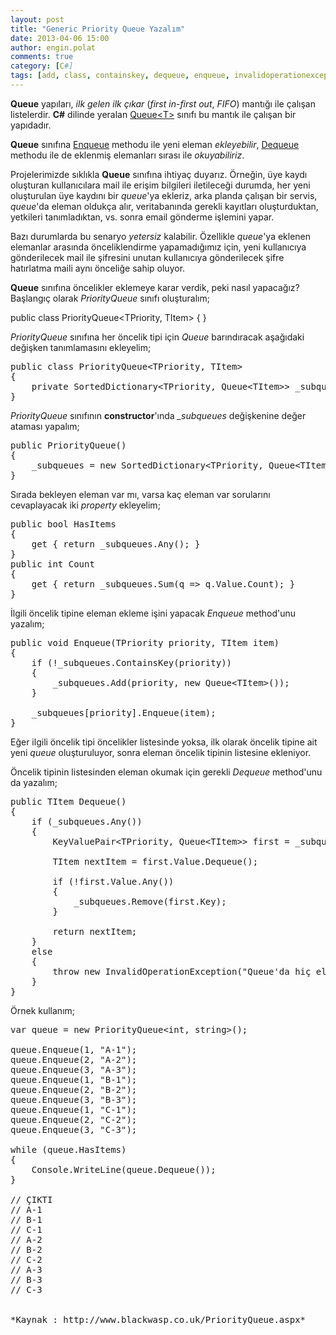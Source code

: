 ```yaml
---
layout: post
title: "Generic Priority Queue Yazalım"
date: 2013-04-06 15:00
author: engin.polat
comments: true
category: [C#]
tags: [add, class, containskey, dequeue, enqueue, invalidoperationexception, keyvaluepair, method, priority, private, property, public, queue, remove, sorteddictionary, sum, throw]
---
```

**Queue** yapıları, *ilk gelen ilk çıkar* (*first in-first out*, *FIFO*) mantığı ile çalışan listelerdir. **C#** dilinde yeralan <a href="http://msdn.microsoft.com/en-us/library/7977ey2c.aspx" title="MSDN : Queue&lt;T&gt; Class" target="_blank">Queue&lt;T&gt;</a> sınıfı bu mantık ile çalışan bir yapıdadır.

**Queue** sınıfına <a href="http://msdn.microsoft.com/en-us/library/t249c2y7.aspx" title="MSDN : Queue<T>.Enqueue Method" target="_blank">Enqueue</a> methodu ile yeni eleman *ekleyebilir*, <a href="http://msdn.microsoft.com/en-us/library/1c8bzx97.aspx" title="MSDN : Queue&lt;T&gt;.Dequeue Method" target="_blank">Dequeue</a> methodu ile de eklenmiş elemanları sırası ile *okuyabiliriz*.

Projelerimizde sıklıkla **Queue** sınıfına ihtiyaç duyarız. Örneğin, üye kaydı oluşturan kullanıcılara mail ile erişim bilgileri iletileceği durumda, her yeni oluşturulan üye kaydını bir *queue*'ya ekleriz, arka planda çalışan bir servis, *queue*'da eleman oldukça alır, veritabanında gerekli kayıtları oluşturduktan, yetkileri tanımladıktan, vs. sonra email gönderme işlemini yapar.

Bazı durumlarda bu senaryo *yetersiz* kalabilir. Özellikle *queue*'ya eklenen elemanlar arasında önceliklendirme yapamadığımız için, yeni kullanıcıya gönderilecek mail ile şifresini unutan kullanıcıya gönderilecek şifre hatırlatma maili aynı önceliğe sahip oluyor.

**Queue** sınıfına öncelikler eklemeye karar verdik, peki nasıl yapacağız? Başlangıç olarak *PriorityQueue* sınıfı oluşturalım;



public class PriorityQueue&lt;TPriority, TItem&gt;
{
}</pre>

*PriorityQueue* sınıfına her öncelik tipi için *Queue* barındıracak aşağıdaki değişken tanımlamasını ekleyelim;

<pre class="brush:csharp">public class PriorityQueue&lt;TPriority, TItem&gt;
{
    private SortedDictionary&lt;TPriority, Queue&lt;TItem&gt;&gt; _subqueues;
}</pre>

*PriorityQueue* sınıfının **constructor**'ında *_subqueues* değişkenine değer ataması yapalım;

<pre class="brush:csharp">public PriorityQueue()
{
    _subqueues = new SortedDictionary&lt;TPriority, Queue&lt;TItem&gt;&gt;();
}</pre>

Sırada bekleyen eleman var mı, varsa kaç eleman var sorularını cevaplayacak iki *property* ekleyelim;

<pre class="brush:csharp">public bool HasItems
{
    get { return _subqueues.Any(); }
}
public int Count
{
    get { return _subqueues.Sum(q => q.Value.Count); }
}</pre>

İlgili öncelik tipine eleman ekleme işini yapacak *Enqueue* method'unu yazalım;

<pre class="brush:csharp">public void Enqueue(TPriority priority, TItem item)
{
    if (!_subqueues.ContainsKey(priority))
    {
        _subqueues.Add(priority, new Queue&lt;TItem&gt;());
    }
 
    _subqueues[priority].Enqueue(item);
}</pre>

Eğer ilgili öncelik tipi öncelikler listesinde yoksa, ilk olarak öncelik tipine ait yeni *queue* oluşturuluyor, sonra eleman öncelik tipinin listesine ekleniyor.

Öncelik tipinin listesinden eleman okumak için gerekli *Dequeue* method'unu da yazalım;

<pre class="brush:csharp">public TItem Dequeue()
{
    if (_subqueues.Any())
    {
        KeyValuePair&lt;TPriority, Queue&lt;TItem&gt;&gt; first = _subqueues.First();

        TItem nextItem = first.Value.Dequeue();

        if (!first.Value.Any())
        {
            _subqueues.Remove(first.Key);
        }

        return nextItem;
    }
    else
    {
        throw new InvalidOperationException("Queue'da hiç eleman yok!");
    }
}</pre>

Örnek kullanım;

<pre class="brush:csharp">var queue = new PriorityQueue&lt;int, string&gt;();
 
queue.Enqueue(1, "A-1");
queue.Enqueue(2, "A-2");
queue.Enqueue(3, "A-3");
queue.Enqueue(1, "B-1");
queue.Enqueue(2, "B-2");
queue.Enqueue(3, "B-3");
queue.Enqueue(1, "C-1");
queue.Enqueue(2, "C-2");
queue.Enqueue(3, "C-3");

while (queue.HasItems)
{
    Console.WriteLine(queue.Dequeue());
}

// ÇIKTI
// A-1
// B-1
// C-1
// A-2
// B-2
// C-2
// A-3
// B-3
// C-3


*Kaynak : http://www.blackwasp.co.uk/PriorityQueue.aspx*

